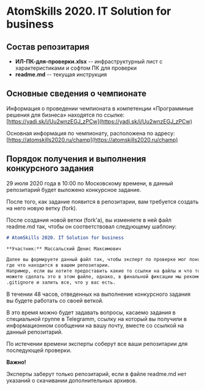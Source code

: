 # AtomSkills 2020. IT Solution for business

## Состав репозитария

* **ИЛ-ПК-для-проверки.xlsx** -- инфраструктурный лист с характеристиками и софтом ПК для проверки
* **readme.md** -- текущая инструкция

## Основные сведения о чемпионате

Информация о проведении чемпионата в компетенции «Программные решения для бизнеса»
находятся по ссылке: [https://yadi.sk/i/Uu2wnzEGJ_zPCw](https://yadi.sk/i/Uu2wnzEGJ_zPCw)
 
Основная информация по чемпионату, расположена
по адресу:[https://atomskills2020.ru/champ](https://atomskills2020.ru/champ)

## Порядок получения и выполнения конкурсного задания

29 июля 2020 года в 10:00 по Московскому времени, в данный репозитарий будет выложено конкурсное задание.

После того, как задание появится в репозитарии, вам требуется создать на него новую ветку (fork).

После создания новой ветки (fork'a), вы изменяете в ней файл readme.md так, чтобы он соответствовал
следующему шаблону:

```markdown
# AtomSkills 2020. IT Solution for business

**Участник:** Массальский Денис Максимович

Далее вы формируете данный файл так, чтобы эксперт по проверке мог понять,
где что находится в вашем репозитарии.
Например, если вы хотите предоставить какие то ссылки на файлы и что то большое, 
можете сделать это в этом файле, однако, в финальной фиксации мы рекомендуем убрать
.gitignore и залить все, что у вас есть.
```

В течении 48 часов, отведенных на выполнение конкурсного задания вы будете работать со своей веткой.

В это время можно будет задавать вопросы, касаемо задания в специальной группе в Telegramm,
ссылку на который вы получили в информационном сообщении на вашу почту, вместе со ссылкой на данный репозитарий.

По истечении времени эксперты соберут все ваши репозитарии для последующей проверки.

**Важно!**

Эксперты заберут только репозитарий, если в файле readme.md нет указаний о скачивании дополнительных архивов.
